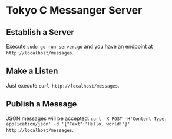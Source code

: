 # Tokyo C Messanger Server

## Establish a Server

Execute `sudo go run server.go` and you have an endpoint at `http://localhost/messages`.

## Make a Listen
Just execute
`curl http://localhost/messages`.

## Publish a Message

JSON messages will be accepted:
`curl -X POST -H'Content-Type: application/json' -d '{"Text":"Hello, world!"}' http://localhost/messages`.
